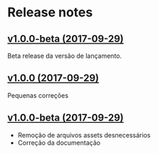 # Release notes

## [v1.0.0-beta (2017-09-29)](https://github.com/tvufg/grade/releases/tag/v1.0.0-beta)

Beta release da versão de lançamento.

## [v1.0.0 (2017-09-29)](https://github.com/tvufg/grade/releases/tag/v1.0.0)

Pequenas correções

## [v1.0.0-beta (2017-09-29)](https://github.com/tvufg/grade/releases/tag/v1.0.1-beta)

* Remoção de arquivos assets desnecessários
* Correção da documentação
